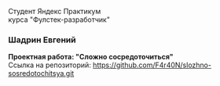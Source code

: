 Студент Яндекс Практикум  
курса "Фулстек-разработчик"  
### Шадрин Евгений  
**Проектная работа: "Сложно сосредоточиться"**  
Ссылка на репозиторий: https://github.com/F4r40N/slozhno-sosredotochitsya.git